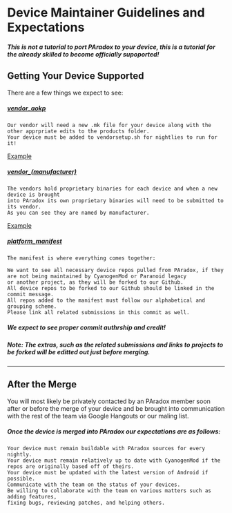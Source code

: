 # Device Maintainer Guidelines and Expectations

##### This is not a tutorial to port PAradox to your device, this is a tutorial for the already skilled to become officially supoported!

Getting Your Device Supported
---

There are a few things we expect to see:

##### [vendor_aokp](https://github.com/PAradox/vendor_PAradox)
```
Our vendor will need a new .mk file for your device along with the other apprpriate edits to the products folder.
Your device must be added to vendorsetup.sh for nightlies to run for it!
```
[Example](https://github.com/Team-PAradox/android_vendor_PAradox/commit/55812d5ff869c625a492de863968a829653f0714)

##### [vendor_(manufacturer)](https://github.com/Team-PAradox?query=vendor_)
```
The vendors hold proprietary binaries for each device and when a new device is brought
into PAradox its own proprietary binaries will need to be submitted to its vendor.
As you can see they are named by manufacturer.
```
[Example](https://github.com/Team-PAradox/proprietary_vendor_motorola)

##### [platform_manifest](https://github.com/Team-PAradox/manifest.git)
```
The manifest is where everything comes together:

We want to see all necessary device repos pulled from PAradox, if they are not being maintained by CyanogenMod or Paranoid legacy
or another project, as they will be forked to our Github.
All device repos to be forked to our Github should be linked in the commit message.
All repos added to the manifest must follow our alphabetical and grouping scheme.
Please link all related submissions in this commit as well.
```

##### *We expect to see proper commit authrship and credit*!

##### Note: The extras, such as the related submissions and links to projects to be forked will be editted out just before merging.

***

After the Merge
---

You will most likely be privately contacted by an PAradox member soon after or before
the merge of your device and be brought into communication with the rest of the
team via Google Hangouts or our maling list.

##### Once the device is merged into PAradox our expectations are as follows:

```
Your device must remain buildable with PAradox sources for every nightly.
Your device must remain relatively up to date with CyanogenMod if the repos are originally based off of theirs.
Your device must be updated with the latest version of Android if possible.
Communicate with the team on the status of your devices.
Be willing to collaborate with the team on various matters such as adding features,
fixing bugs, reviewing patches, and helping others.
```
